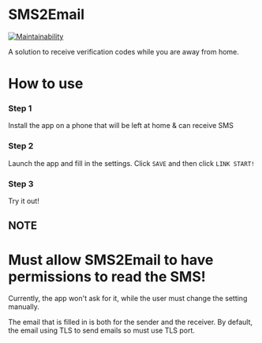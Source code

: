 # SMS2Email

[![Maintainability](https://api.codeclimate.com/v1/badges/0c6ca6b560eb9cf223f1/maintainability)](https://codeclimate.com/github/AD1024/SMS2Email/maintainability)

A solution to receive verification codes while you are away from home.

# How to use
### Step 1
Install the app on a phone that will be left at home & can receive SMS


### Step 2
Launch the app and fill in the settings.
Click `SAVE` and then click `LINK START!`

### Step 3
Try it out!



## NOTE

# Must allow SMS2Email to have permissions to read the SMS!
Currently, the app won't ask for it, while the user must change the setting manually.

The email that is filled in is both for the sender and the receiver.
By default, the email using TLS to send emails so must use TLS port.



